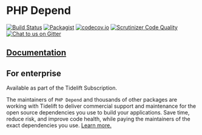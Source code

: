 PHP Depend
=======
[![Build Status](https://travis-ci.org/pdepend/pdepend.svg?branch=master)](https://travis-ci.org/pdepend/pdepend)
[![Packagist](https://img.shields.io/packagist/dt/pdepend/pdepend.svg)](https://github.com/pdepend/pdepend)
[![codecov.io](https://codecov.io/gh/pdepend/pdepend/branch/master/graphs/badge.svg?branch=master)](https://codecov.io/github/pdepend/pdepend?branch=master)
[![Scrutinizer Code Quality](https://scrutinizer-ci.com/g/pdepend/pdepend/badges/quality-score.png?b=master)](https://scrutinizer-ci.com/g/pdepend/pdepend/?branch=master)
[![Chat to us on Gitter](https://badges.gitter.im/pdepend/community.svg)](https://gitter.im/pdepend/community?utm_source=badge&utm_medium=badge&utm_campaign=pr-badge)

## [Documentation](https://pdepend.org/)

## For enterprise

Available as part of the Tidelift Subscription.

The maintainers of `PHP Depend` and thousands of other packages are working with Tidelift to deliver commercial support and maintenance for the open source dependencies you use to build your applications. Save time, reduce risk, and improve code health, while paying the maintainers of the exact dependencies you use. [Learn more.](https://tidelift.com/subscription/pkg/packagist-pdepend-pdepend?utm_source=packagist-pdepend-pdepend&utm_medium=referral&utm_campaign=enterprise&utm_term=repo)
